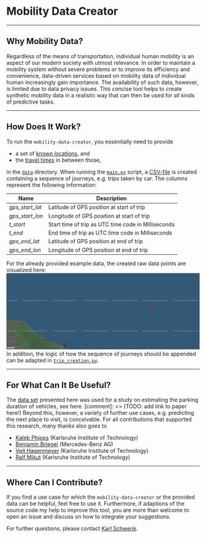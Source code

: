 # Mobility Data Creator 

------
## Why Mobility Data?
Regardless of the means of transportation, 
individual human mobility is an aspect of our modern society with utmost relevance.
In order to maintain a mobility system without severe problems or to improve its efficiency and convenience, 
data-driven services based on mobility data of individual human increasingly gain importance.
The availability of such data, however, is limited due to data privacy issues.
This concise tool helps to create synthetic mobility data in a realistic way 
that can then be used for all kinds of predictive tasks.  

-----------
## How Does It Work?
To run the `mobility-data-creator`, you essentially need to provide

- a set of [known locations](data/known_locations.json), and
- the [travel times](data/travel_times.json) in between those,

in the [`data`](data) directory. 
When running the [`main.py`](main.py) script, a [CSV-file](data/synthetic_trip_data.csv) 
is created containing a sequence of journeys, e.g. trips taken by car.
The columns represent the following information:

|Name    |Description|
|---------------|---------------------------------------------|
|_gps_start_lat_|    Latitude of GPS position at start of trip|
|_gps_start_lon_|    Longitude of GPS position at start of trip|
|_t_start_|          Start time of trip as UTC time code in Milliseconds|
|_t_end_|            End time of trip as UTC time code in Milliseconds|
|_gps_end_lat_|      Latitude of GPS position at end of trip|
|_gps_end_lon_|      Longitude of GPS position at end of trip|

For the already provided example data, the created raw data points are visualized here:
![](data/raw_mobility_data.PNG)
In addition, the logic of how the sequence of journeys should be appended can be 
adapted in [`trip_creation.py`](trip_creation.py).

---------
## For What Can It Be Useful?
The [data set](data/synthetic_trip_data.csv) presented here was used for a study on 
estimating the parking duration of vehicles, see here.
[comment]: <> (TODO: add link to paper here!)
Beyond this, however, a variety of further use cases, e.g. predicting the next place to visit, is conceivable.
For all contributions that supported this research, many thanks also goes to

- [Kaleb Phipps](https://github.com/kalebphipps) (Karlsruhe Institute of Technology)
- [Benjamin Briegel](https://github.com/bbriegel) (Mercedes-Benz AG)
- [Veit Hagenmeyer](https://www.iai.kit.edu/Ansprechpersonen_1213.php) (Karlsruhe Institute of Technology)
- [Ralf Mikut](https://www.iai.kit.edu/Ansprechpersonen_1030.php) (Karlsruhe Institute of Technology)

---------
## Where Can I Contribute?
If you find a use case for which the `mobility-data-creator` or the provided data can be helpful, 
feel free to use it.
Furthermore, if adaptions of the source code my help to improve this tool, 
you are more than welcome to open an issue and discuss on how to integrate your suggestions. 

For further questions, please contact [Karl Schwenk](https://github.com/KarlSchwenk).
